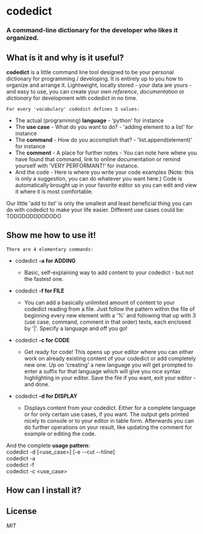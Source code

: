 # codedict

### A command-line dictionary for the developer who likes it organized.

## What is it and why is it useful?

**codedict** is a little command line tool designed to be your personal dictionary for programming / developing. It is entirely up to you how to organize and arrange it.   Lightweight, locally stored - your data are yours - and easy to use, you can create your own *reference*, *documentation* or *dictionary* for development with codedict in no time.   
  
    For every 'vocabulary' codedict defines 5 values:  

  * The actual (programming) **language** - 'python' for instance  
  * The **use case** - What do you want to do? - 'adding element to a list' for instance  
  * The **command** - How do you accomplish that? - 'list.append(element)' for instance  
  * The **comment** - A place for further notes - You can note here where you have found that command, link to online documentation or remind yourself with 'VERY PERFORMANT!' for instance.  
  * And the code - Here is where you write your code examples (Note: this is only a suggestion, you can do whatever you want here.) Code is automatically brought up in your favorite editor so you can edit and view it where it is most comfortable.   
  
  Our little 'add to list' is only the smallest and least beneficial thing you can do with codedict to make your life easier. Different use cases could be: TODODODODODODO     
  
## Show me how to use it!    
	There are 4 elementary commands:
  
  * codedict **-a for ADDING**  
    * Basic, self-explaining way to add content to your codedict - but not the fastest one.   

  * codedict **-f for FILE**
    * You can add a basically unlimited amount of content to your codedict reading from a file. Just follow the pattern within the file of beginning every new element with a '%' and following that up with 3 (use case, command, comment in that order) texts, each enclosed by '|'. Specify a language and off you go!  

  * codedict **-c for CODE**
  	* Get ready for code! This opens up your editor where you can either work on already existing content of your codedict or add completely new one. Up on 'creating' a new language you will get prompted to enter a suffix for that language which will give you nice syntax highlighting in your editor. Save the file if you want, exit your editor - and done.   

  * codedict **-d for DISPLAY**
  	* Displays content from your codedict. Either for a complete language or for only certain use cases, if you want. The output gets printed nicely to console or to your editor in table form. Afterwards you can do further operations on your result, like updating the comment for example or editing the code.  

And the complete **usage pattern**:   
    codedict -d <language> [<use_case>] [-e --cut --hline]  
    codedict -a   
    codedict -f <language> <path-to-file>    
    codedict -c <language> <use_case>  
  
## How can I install it?

## License
  
*MIT*